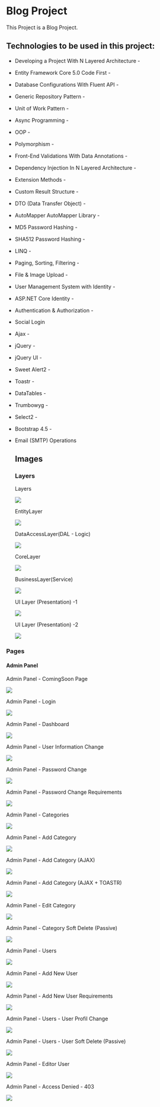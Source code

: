 # Blog Project

This Project is a Blog Project.

## Technologies to be used in this project:

- Developing a Project With N Layered Architecture - <img src="https://banner2.cleanpng.com/20180318/wwe/kisspng-check-mark-computer-icons-royalty-free-clip-art-blue-check-mark-5aae2bc6a7d722.9474025515213639106875.jpg" width=25px height=15px/>
- Entity Framework Core 5.0 Code First - <img src="https://banner2.cleanpng.com/20180318/wwe/kisspng-check-mark-computer-icons-royalty-free-clip-art-blue-check-mark-5aae2bc6a7d722.9474025515213639106875.jpg" width=25px height=15px/>
- Database Configurations With Fluent API - <img src="https://banner2.cleanpng.com/20180318/wwe/kisspng-check-mark-computer-icons-royalty-free-clip-art-blue-check-mark-5aae2bc6a7d722.9474025515213639106875.jpg" width=25px height=15px/>
- Generic Repository Pattern - <img src="https://banner2.cleanpng.com/20180318/wwe/kisspng-check-mark-computer-icons-royalty-free-clip-art-blue-check-mark-5aae2bc6a7d722.9474025515213639106875.jpg" width=25px height=15px/>
- Unit of Work Pattern - <img src="https://banner2.cleanpng.com/20180318/wwe/kisspng-check-mark-computer-icons-royalty-free-clip-art-blue-check-mark-5aae2bc6a7d722.9474025515213639106875.jpg" width=25px height=15px/>
- Async Programming - <img src="https://banner2.cleanpng.com/20180318/wwe/kisspng-check-mark-computer-icons-royalty-free-clip-art-blue-check-mark-5aae2bc6a7d722.9474025515213639106875.jpg" width=25px height=15px/>
- OOP - <img src="https://banner2.cleanpng.com/20180318/wwe/kisspng-check-mark-computer-icons-royalty-free-clip-art-blue-check-mark-5aae2bc6a7d722.9474025515213639106875.jpg" width=25px height=15px/>
- Polymorphism - <img src="https://banner2.cleanpng.com/20180318/wwe/kisspng-check-mark-computer-icons-royalty-free-clip-art-blue-check-mark-5aae2bc6a7d722.9474025515213639106875.jpg" width=25px height=15px/>
- Front-End Validations With Data Annotations - <img src="https://banner2.cleanpng.com/20180318/wwe/kisspng-check-mark-computer-icons-royalty-free-clip-art-blue-check-mark-5aae2bc6a7d722.9474025515213639106875.jpg" width=25px height=15px/>
- Dependency Injection In N Layered Architecture - <img src="https://banner2.cleanpng.com/20180318/wwe/kisspng-check-mark-computer-icons-royalty-free-clip-art-blue-check-mark-5aae2bc6a7d722.9474025515213639106875.jpg" width=25px height=15px/>
- Extension Methods - <img src="https://banner2.cleanpng.com/20180318/wwe/kisspng-check-mark-computer-icons-royalty-free-clip-art-blue-check-mark-5aae2bc6a7d722.9474025515213639106875.jpg" width=25px height=15px/>
- Custom Result Structure - <img src="https://banner2.cleanpng.com/20180318/wwe/kisspng-check-mark-computer-icons-royalty-free-clip-art-blue-check-mark-5aae2bc6a7d722.9474025515213639106875.jpg" width=25px height=15px/>
- DTO (Data Transfer Object) - <img src="https://banner2.cleanpng.com/20180318/wwe/kisspng-check-mark-computer-icons-royalty-free-clip-art-blue-check-mark-5aae2bc6a7d722.9474025515213639106875.jpg" width=25px height=15px/>
- AutoMapper AutoMapper Library - <img src="https://banner2.cleanpng.com/20180318/wwe/kisspng-check-mark-computer-icons-royalty-free-clip-art-blue-check-mark-5aae2bc6a7d722.9474025515213639106875.jpg" width=25px height=15px/>
- MD5 Password Hashing - <img src="https://banner2.cleanpng.com/20180318/wwe/kisspng-check-mark-computer-icons-royalty-free-clip-art-blue-check-mark-5aae2bc6a7d722.9474025515213639106875.jpg" width=25px height=15px/>
- SHA512 Password Hashing - <img src="https://banner2.cleanpng.com/20180318/wwe/kisspng-check-mark-computer-icons-royalty-free-clip-art-blue-check-mark-5aae2bc6a7d722.9474025515213639106875.jpg" width=25px height=15px/>
- LINQ - <img src="https://banner2.cleanpng.com/20180318/wwe/kisspng-check-mark-computer-icons-royalty-free-clip-art-blue-check-mark-5aae2bc6a7d722.9474025515213639106875.jpg" width=25px height=15px/>
- Paging, Sorting, Filtering - <img src="https://banner2.cleanpng.com/20180318/wwe/kisspng-check-mark-computer-icons-royalty-free-clip-art-blue-check-mark-5aae2bc6a7d722.9474025515213639106875.jpg" width=25px height=15px/>
- File & Image Upload - <img src="https://banner2.cleanpng.com/20180318/wwe/kisspng-check-mark-computer-icons-royalty-free-clip-art-blue-check-mark-5aae2bc6a7d722.9474025515213639106875.jpg" width=25px height=15px/>
- User Management System with Identity - <img src="https://banner2.cleanpng.com/20180318/wwe/kisspng-check-mark-computer-icons-royalty-free-clip-art-blue-check-mark-5aae2bc6a7d722.9474025515213639106875.jpg" width=25px height=15px/>
- ASP.NET Core Identity - <img src="https://banner2.cleanpng.com/20180318/wwe/kisspng-check-mark-computer-icons-royalty-free-clip-art-blue-check-mark-5aae2bc6a7d722.9474025515213639106875.jpg" width=25px height=15px/>
- Authentication & Authorization - <img src="https://banner2.cleanpng.com/20180318/wwe/kisspng-check-mark-computer-icons-royalty-free-clip-art-blue-check-mark-5aae2bc6a7d722.9474025515213639106875.jpg" width=25px height=15px/>
- Social Login
- Ajax - <img src="https://banner2.cleanpng.com/20180318/wwe/kisspng-check-mark-computer-icons-royalty-free-clip-art-blue-check-mark-5aae2bc6a7d722.9474025515213639106875.jpg" width=25px height=15px/>
- jQuery - <img src="https://banner2.cleanpng.com/20180318/wwe/kisspng-check-mark-computer-icons-royalty-free-clip-art-blue-check-mark-5aae2bc6a7d722.9474025515213639106875.jpg" width=25px height=15px/>
- jQuery UI - <img src="https://banner2.cleanpng.com/20180318/wwe/kisspng-check-mark-computer-icons-royalty-free-clip-art-blue-check-mark-5aae2bc6a7d722.9474025515213639106875.jpg" width=25px height=15px/>
- Sweet Alert2 - <img src="https://banner2.cleanpng.com/20180318/wwe/kisspng-check-mark-computer-icons-royalty-free-clip-art-blue-check-mark-5aae2bc6a7d722.9474025515213639106875.jpg" width=25px height=15px/>
- Toastr - <img src="https://banner2.cleanpng.com/20180318/wwe/kisspng-check-mark-computer-icons-royalty-free-clip-art-blue-check-mark-5aae2bc6a7d722.9474025515213639106875.jpg" width=25px height=15px/>
- DataTables - <img src="https://banner2.cleanpng.com/20180318/wwe/kisspng-check-mark-computer-icons-royalty-free-clip-art-blue-check-mark-5aae2bc6a7d722.9474025515213639106875.jpg" width=25px height=15px/>
- Trumbowyg - <img src="https://banner2.cleanpng.com/20180318/wwe/kisspng-check-mark-computer-icons-royalty-free-clip-art-blue-check-mark-5aae2bc6a7d722.9474025515213639106875.jpg" width=25px height=15px/>
- Select2 - <img src="https://banner2.cleanpng.com/20180318/wwe/kisspng-check-mark-computer-icons-royalty-free-clip-art-blue-check-mark-5aae2bc6a7d722.9474025515213639106875.jpg" width=25px height=15px/>
- Bootstrap 4.5 - <img src="https://banner2.cleanpng.com/20180318/wwe/kisspng-check-mark-computer-icons-royalty-free-clip-art-blue-check-mark-5aae2bc6a7d722.9474025515213639106875.jpg" width=25px height=15px/>
- Email (SMTP) Operations


  ## Images
  
  ### Layers
  
  <p>Layers <p/>
  <img src="https://github.com/fdeniz07/Blog/blob/master/Images/Layers.JPG" />
  
  <p>EntityLayer <p/>
  <img src="https://github.com/fdeniz07/Blog/blob/master/Images/Entity%20Layer.JPG" />
  
  <p>DataAccessLayer(DAL - Logic)<p/>
  <img src="https://github.com/fdeniz07/Blog/blob/master/Images/DataAccessLayer%20(DAL).JPG" />

  <p>CoreLayer<p/>
  <img src="https://github.com/fdeniz07/Blog/blob/master/Images/CoreLayer.JPG" />

  <p>BusinessLayer(Service)<p/>
  <img src="https://github.com/fdeniz07/Blog/blob/master/Images/BusinessLayer(BLL-Service).JPG" />

  <p>UI Layer (Presentation) -1<p/>
  <img src="https://github.com/fdeniz07/Blog/blob/master/Images/UserInterfaceLayer(Presentation)%20-1.JPG" />

  <p>UI Layer (Presentation) -2<p/>
  <img src="https://github.com/fdeniz07/Blog/blob/master/Images/UserInterfaceLayer(Presentation)%20-2.JPG" />

### Pages

#### Admin Panel

  <p>Admin Panel - ComingSoon Page<p/>
  <img src="https://github.com/fdeniz07/Blog/blob/master/Images/ComingSoon%20Page.JPG" />

  <p>Admin Panel - Login<p/>
  <img src="https://github.com/fdeniz07/Blog/blob/master/Images/Admin%20Panel%20-%20Login.JPG" />

  <p>Admin Panel - Dashboard<p/>
  <img src="https://github.com/fdeniz07/Blog/blob/master/Images/Admin%20Panel%20-%20Dashboard.JPG" />

  <p>Admin Panel - User Information Change<p/>
  <img src="https://github.com/fdeniz07/Blog/blob/master/Images/Admin%20Panel%20-%20User%20Information%20Change.JPG" />
  
  <p>Admin Panel - Password Change<p/>
  <img src="https://github.com/fdeniz07/Blog/blob/master/Images/Admin%20Panel%20-%20Password%20Change.JPG" />

  <p>Admin Panel - Password Change Requirements<p/>
  <img src="https://github.com/fdeniz07/Blog/blob/master/Images/Admin%20Panel%20-%20Password%20Change%20Requirements.JPG" />
  
  <p>Admin Panel - Categories<p/>
  <img src="https://github.com/fdeniz07/Blog/blob/master/Images/Admin%20Panel%20-%20Categories.JPG" />

  <p>Admin Panel - Add Category<p/>
  <img src="https://github.com/fdeniz07/Blog/blob/master/Images/Admin%20Panel%20-%20Add%20Category.JPG" />

  <p>Admin Panel - Add Category (AJAX)<p/>
  <img src="https://github.com/fdeniz07/Blog/blob/master/Images/Admin%20Panel%20-%20AddCategory%20(Ajax).JPG" />

  <p>Admin Panel - Add Category (AJAX + TOASTR)<p/>
  <img src="https://github.com/fdeniz07/Blog/blob/master/Images/Admin%20Panel%20-%20AddCategory%20(Ajax%20-%20Toastr).JPG" />
  
  <p>Admin Panel - Edit Category<p/>
  <img src="https://github.com/fdeniz07/Blog/blob/master/Images/Admin%20Panel%20-%20Edit%20Category.JPG" />

  <p>Admin Panel - Category Soft Delete (Passive)<p/>
  <img src="https://github.com/fdeniz07/Blog/blob/master/Images/Admin%20Panel%20-%20Category%20Soft%20Delete%20(Passive).JPG" />

  <p>Admin Panel - Users<p/>
  <img src="https://github.com/fdeniz07/Blog/blob/master/Images/Admin%20Panel%20-%20Users.JPG" />

  <p>Admin Panel - Add New User<p/>
  <img src="https://github.com/fdeniz07/Blog/blob/master/Images/Admin%20Panel%20-%20Add%20New%20User.JPG" />

  <p>Admin Panel - Add New User Requirements<p/>
  <img src="https://github.com/fdeniz07/Blog/blob/master/Images/Admin%20Panel%20-%20Add%20New%20User%20Requirements.JPG" />

  <p>Admin Panel - Users - User Profil Change<p/>
  <img src="https://github.com/fdeniz07/Blog/blob/master/Images/Admin%20Panel%20-%20Users%20-%20User%20Profil%20Change.JPG" />

  <p>Admin Panel - Users - User Soft Delete (Passive)<p/>
  <img src="https://github.com/fdeniz07/Blog/blob/master/Images/Admin%20Panel%20-%20Users%20-%20User%20Soft%20Delete%20(Passive).JPG" />

  <p>Admin Panel - Editor User<p/>
  <img src="https://github.com/fdeniz07/Blog/blob/master/Images/Admin%20Panel%20-%20Editor%20User.JPG" />

  <p>Admin Panel - Access Denied - 403<p/>
  <img src="https://github.com/fdeniz07/Blog/blob/master/Images/Access%20Denied%20-%20403.JPG" />



  
